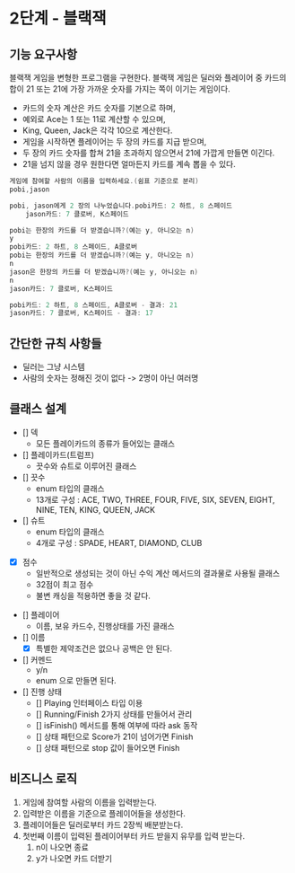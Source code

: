# 2단계 - 블랙잭

## 기능 요구사항

블랙잭 게임을 변형한 프로그램을 구현한다. 블랙잭 게임은 딜러와 플레이어 중 카드의 합이 21 또는 21에 가장 가까운 숫자를 가지는 쪽이 이기는 게임이다.

* 카드의 숫자 계산은 카드 숫자를 기본으로 하며,
* 예외로 Ace는 1 또는 11로 계산할 수 있으며,
* King, Queen, Jack은 각각 10으로 계산한다.
* 게임을 시작하면 플레이어는 두 장의 카드를 지급 받으며,
* 두 장의 카드 숫자를 합쳐 21을 초과하지 않으면서 21에 가깝게 만들면 이긴다.
* 21을 넘지 않을 경우 원한다면 얼마든지 카드를 계속 뽑을 수 있다.

```kotlin
게임에 참여할 사람의 이름을 입력하세요.(쉼표 기준으로 분리)
pobi,jason

pobi, jason에게 2 장의 나누었습니다.pobi카드: 2 하트, 8 스페이드
    jason카드: 7 클로버, K스페이드

pobi는 한장의 카드를 더 받겠습니까?(예는 y, 아니오는 n)
y
pobi카드: 2 하트, 8 스페이드, A클로버
pobi는 한장의 카드를 더 받겠습니까?(예는 y, 아니오는 n)
n
jason은 한장의 카드를 더 받겠습니까?(예는 y, 아니오는 n)
n
jason카드: 7 클로버, K스페이드

pobi카드: 2 하트, 8 스페이드, A클로버 - 결과: 21
jason카드: 7 클로버, K스페이드 - 결과: 17
```

## 간단한 규칙 사항들

* 딜러는 그냥 시스템
* 사람의 숫자는 정해진 것이 없다 -> 2명이 아닌 여러명

## 클래스 설계

* [] 덱
    * 모든 플레이카드의 종류가 들어있는 클래스
* [] 플레이카드(트럼프)
    * 끗수와 슈트로 이루어진 클래스
* [] 끗수
    * enum 타입의 클래스
    * 13개로 구성 : ACE, TWO, THREE, FOUR, FIVE, SIX, SEVEN, EIGHT, NINE, TEN, KING, QUEEN, JACK
* [] 슈트
    * enum 타입의 클래스
    * 4개로 구성 : SPADE, HEART, DIAMOND, CLUB
* [x] 점수
    * 일반적으로 생성되는 것이 아닌 수익 계산 메서드의 결과물로 사용될 클래스
    * 32점이 최고 점수
    * 불변 캐싱을 적용하면 좋을 것 같다.
* [] 플레이어
    * 이름, 보유 카드수, 진행상태를 가진 클래스
* [] 이름
    * [x] 특별한 제약조건은 없으나 공백은 안 된다.
* [] 커멘드
    * y/n
    * enum 으로 만들면 된다.
* [] 진행 상태
    * [] Playing 인터페이스 타입 이용
    * [] Running/Finish 2가지 상태를 만들어서 관리
    * [] isFinish() 메서드를 통해 여부에 따라 ask 동작
    * [] 상태 패턴으로 Score가 21이 넘어가면 Finish
    * [] 상태 패턴으로 stop 값이 들어오면 Finish
    
## 비즈니스 로직 

1. 게임에 참여할 사람의 이름을 입력받는다.  
2. 입력받은 이름을 기준으로 플레이어들을 생성한다.       
3. 플레이어들은 딜러로부터 카드 2장씩 배분받는다.   
4. 첫번째 이름이 입력된 플레이어부터 카드 받을지 유무를 입력 받는다.
    1. n이 나오면 종료
    2. y가 나오면 카드 더받기 
    
